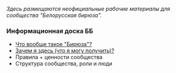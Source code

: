 *Здесь размещаются неофициальные рабочие материалы для сообщества "Белорусская бирюза".*

### Информационная доска ББ
- [Что вообще такое "Бирюза"?](https://github.com/teal-by/information-board/blob/main/what-is-teal.md)
- [Зачем я здесь (что я могу получить)?](https://github.com/teal-by/information-board/blob/main/why-i-am-here.md)
- Правила + ценности сообщества
- Структура сообщества, роли и люди
